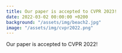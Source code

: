 ```yaml
---
title: Our paper is accepted to CVPR 2023!
date: 2022-03-02 00:00:00 +0200
background: "/assets/img/beach2.jpg"
image: "/assets/img/cvpr2022.png"
---
```


Our paper is accepted to CVPR 2022!
